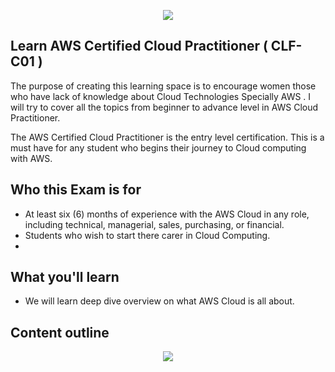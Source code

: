 <p align='center'>
      <img align="center"><img src="https://github.com/RobinaMirbahar/Learn-AWS-Cloud-Practictioner/blob/main/Banner/BannerCP.svg">
</p>

## Learn AWS Certified Cloud Practitioner ( CLF-C01 )

The purpose of creating this learning space is to encourage women those who have lack of knowledge about Cloud Technologies Specially AWS .
I will try to  cover all the topics from beginner to advance level in AWS Cloud Practitioner.
 
The AWS Certified Cloud Practitioner is the entry level certification. This is a must have for any student who begins their journey to Cloud computing with AWS. 

## Who this Exam is for

- At least six (6) months of experience with the AWS Cloud in any role, including technical, managerial, sales, purchasing, or financial.
- Students who wish to start there carer in Cloud Computing. 
-
## What you'll learn

- We will learn deep dive overview on what AWS Cloud is all about.

## Content outline

<p align='center'>
      <img align="center"><img src="https://github.com/RobinaMirbahar/Learn-AWS-Cloud-Practictioner/blob/main/Images/Infogrphics.drawio.svg">
</p>









